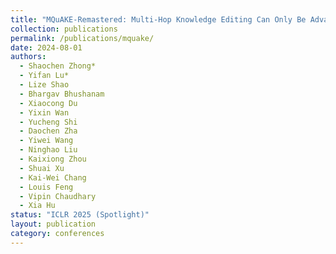 ```yaml
---
title: "MQuAKE-Remastered: Multi-Hop Knowledge Editing Can Only Be Advanced with Reliable Evaluations"
collection: publications
permalink: /publications/mquake/
date: 2024-08-01
authors:
  - Shaochen Zhong*
  - Yifan Lu*
  - Lize Shao
  - Bhargav Bhushanam
  - Xiaocong Du
  - Yixin Wan
  - Yucheng Shi
  - Daochen Zha
  - Yiwei Wang
  - Ninghao Liu
  - Kaixiong Zhou
  - Shuai Xu
  - Kai-Wei Chang
  - Louis Feng
  - Vipin Chaudhary
  - Xia Hu
status: "ICLR 2025 (Spotlight)"
layout: publication
category: conferences
---
```

